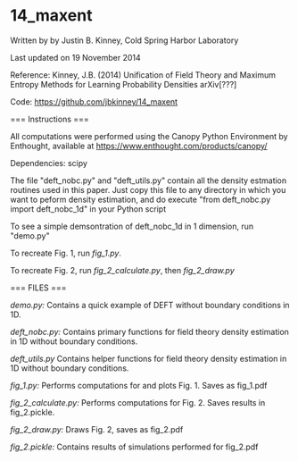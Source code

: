 14_maxent
=========
Written by by Justin B. Kinney, Cold Spring Harbor Laboratory

Last updated on 19 November 2014 

Reference: 
    Kinney, J.B. (2014) Unification of Field Theory and Maximum Entropy Methods for Learning Probability Densities arXiv[???]
    
Code: https://github.com/jbkinney/14_maxent

=== Instructions ===

All computations were performed using the Canopy Python Environment by Enthought, available at https://www.enthought.com/products/canopy/ 

Dependencies: scipy

The file "deft_nobc.py" and "deft_utils.py" contain all the density estmation routines used in this paper. Just copy this file to any directory in which you want to peform density estimation, and do execute "from deft\_nobc.py import deft\_nobc\_1d" in your Python script

To see a simple demsontration of deft_nobc_1d in 1 dimension, run "demo.py"

To recreate Fig. 1, run *fig_1.py*.

To recreate Fig. 2, run *fig_2_calculate.py*, then *fig_2_draw.py*

=== FILES ===

*demo.py:*
  Contains a quick example of DEFT without boundary conditions in 1D. 

*deft_nobc.py:*
	Contains primary functions for field theory density estimation in 1D without boundary conditions. 
	
*deft_utils.py*
  Contains helper functions for field theory density estimation in 1D without boundary conditions.

*fig_1.py:*
	Performs computations for and plots Fig. 1. Saves as fig_1.pdf
	
*fig_2_calculate.py:*
	Performs computations for Fig. 2. Saves results in fig_2.pickle.
	
*fig_2_draw.py:*
	Draws Fig. 2, saves as fig_2.pdf
	
*fig_2.pickle:*
  Contains results of simulations performed for fig_2.pdf
